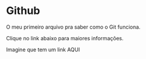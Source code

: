 # Github

O meu primeiro arquivo pra saber como o Git funciona.

Clique no link abaixo para maiores informações.

Imagine que tem um link AQUI
